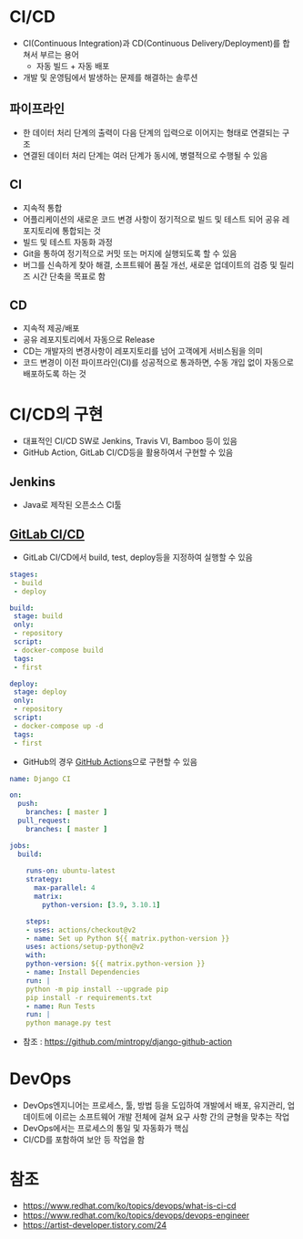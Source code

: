 # CI/CD
- CI(Continuous Integration)과 CD(Continuous Delivery/Deployment)를 합쳐서 부르는 용어
    - 자동 빌드 + 자동 배포
- 개발 및 운영팀에서 발생하는 문제를 해결하는 솔루션

## 파이프라인
- 한 데이터 처리 단계의 출력이 다음 단계의 입력으로 이어지는 형태로 연결되는 구조
- 연결된 데이터 처리 단계는 여러 단계가 동시에, 병렬적으로 수행될 수 있음

## CI
- 지속적 통합
- 어플리케이션의 새로운 코드 변경 사항이 정기적으로 빌드 및 테스트 되어 공유 레포지토리에 통합되는 것
- 빌드 및 테스트 자동화 과정
- Git을 통하여 정기적으로 커밋 또는 머지에 실행되도록 할 수 있음
- 버그를 신속하게 찾아 해결, 소프트웨어 품질 개선, 새로운 업데이트의 검증 및 릴리즈 시간 단축을 목표로 함

## CD
- 지속적 제공/배포
- 공유 레포지토리에서 자동으로 Release
- CD는 개발자의 변경사항이 레포지토리를 넘어 고객에게 서비스됨을 의미
- 코드 변경이 이전 파이프라인(CI)를 성공적으로 통과하면, 수동 개입 없이 자동으로 배포하도록 하는 것

# CI/CD의 구현
- 대표적인 CI/CD SW로 Jenkins, Travis VI, Bamboo 등이 있음
- GitHub Action, GitLab CI/CD등을 활용하여서 구현할 수 있음

## Jenkins
- Java로 제작된 오픈소스 CI툴

## [GitLab CI/CD](https://docs.gitlab.com/ee/ci/)
- GitLab CI/CD에서 build, test, deploy등을 지정하여 실행할 수 있음
```yml
stages:
 - build
 - deploy

build:
 stage: build
 only:
 - repository
 script:
 - docker-compose build
 tags:
 - first

deploy:
 stage: deploy
 only:
 - repository
 script:
 - docker-compose up -d
 tags:
 - first
```
- GitHub의 경우 [GitHub Actions](https://github.com/features/actions)으로 구현할 수 있음
```yml
name: Django CI

on:
  push:
    branches: [ master ]
  pull_request:
    branches: [ master ]

jobs:
  build:
 
	runs-on: ubuntu-latest
	strategy:
	  max-parallel: 4
	  matrix:
	    python-version: [3.9, 3.10.1]

	steps:
	- uses: actions/checkout@v2
	- name: Set up Python ${{ matrix.python-version }}
	uses: actions/setup-python@v2
	with: 
	python-version: ${{ matrix.python-version }}
	- name: Install Dependencies
	run: |
	python -m pip install --upgrade pip 
	pip install -r requirements.txt
	- name: Run Tests
	run: |
	python manage.py test
```
- 참조 : https://github.com/mintropy/django-github-action

# DevOps
- DevOps엔지니어는 프로세스, 툴, 방법 등을 도입하여 개발에서 배포, 유지관리, 업데이트에 이르는 소프트웨어 개발 전체에 걸쳐 요구 사항 간의 균형을 맞추는 작업
- DevOps에서는 프로세스의 통일 및 자동화가 핵심
- CI/CD를 포함하여 보안 등 작업을 함

# 참조
- https://www.redhat.com/ko/topics/devops/what-is-ci-cd
- https://www.redhat.com/ko/topics/devops/devops-engineer
- https://artist-developer.tistory.com/24